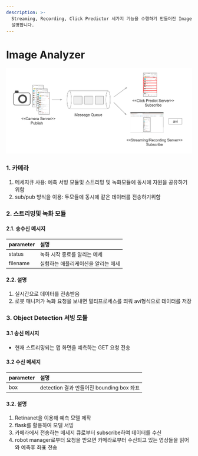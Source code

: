```yaml
---
description: >-
  Streaming, Recording, Click Predictor 세가지 기능을 수행하기 만들어진 Image Analzyer에 대하여
  설명합니다.
---
```


# Image Analyzer

![](../.gitbook/assets/image%20%282%29.png)

### 1. 카메라

1. 메세지큐 사용: 예측 서빙 모듈및 스트리밍 및 녹화모듈에 동시에 자원을 공유하기 위함
2. sub/pub 방식을 이용: 두모듈에 동시에 같은 데이터를 전송하기위함

### 2. 스트리밍및 녹화 모듈

####    2.1. 송수신 메시지 

| parameter | 설명  |
| :--- | :--- |
| status | 녹화 시작 종료를 알리는 메세 |
| filename | 실험하는 애플리케이션을 알리는 메세 |

####  2.2. 설명 

1. 실시간으로 데이터를 전송받음
2. 로봇 매니저가 녹화 요청을 보내면 멀티프로세스를 띄워 avi형식으로 데이터를 저장

### 3. Object Detection 서빙 모듈

#### 3.1 송신 메시지 

* 현재 스트리밍되는 앱 화면을 예측하는 GET 요청 전송

#### 3.2 수신 메세지 

| parameter  | 설명  |
| :--- | :--- |
| box | detection 결과 만들어진 bounding box 좌표  |

####    3.2. 설명 

1. Retinanet을 이용해 예측 모델 제작
2. flask를 활용하여 모델 서빙
3. 카메라에서 전송하는 메세지 큐로부터 subscribe하여 데이터를 수신
4. robot manager로부터 요청을 받으면 카메라로부터 수신되고 있는 영상들을 읽어와 예측후 좌표 전송 

